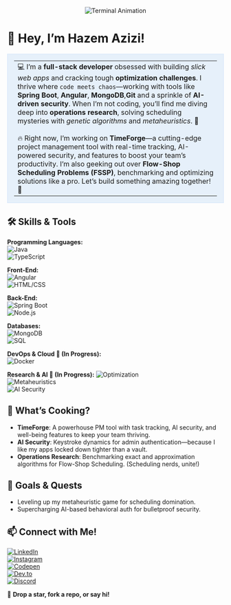 <p align="center">
  <img src="https://raw.githubusercontent.com/your-username/your-repo/main/assets/terminal-animation.gif" alt="Terminal Animation" />
</p>

# 🚀 Hey, I’m Hazem Azizi!

<table style="background-color: #E6F0FA; padding: 15px; border: 1px solid #D3E4F9;">
  <tr>
    <td>
      💻 I’m a <strong>full-stack developer</strong> obsessed with building <em>slick web apps</em> and cracking tough <strong>optimization challenges</strong>. I thrive where <code>code meets chaos</code>—working with tools like <strong>Spring Boot</strong>, <strong>Angular</strong>, <strong>MongoDB</strong>,<strong>Git</strong> and a sprinkle of <strong>AI-driven security</strong>. When I’m not coding, you’ll find me diving deep into <strong>operations research</strong>, solving scheduling mysteries with <em>genetic algorithms</em> and <em>metaheuristics</em>. 🧠
      <br><br>
      🔥 Right now, I’m working on <strong>TimeForge</strong>—a cutting-edge project management tool with real-time tracking, AI-powered security, and features to boost your team’s productivity. I’m also geeking out over <strong>Flow-Shop Scheduling Problems (FSSP)</strong>, benchmarking and optimizing solutions like a pro. Let’s build something amazing together! 🚀
    </td>
  </tr>
</table>

## 🛠 Skills & Tools

**Programming Languages:**  
![Java](https://img.shields.io/badge/Java-ED8B00?style=flat&logo=java&logoColor=white)  
![TypeScript](https://img.shields.io/badge/TypeScript-007ACC?style=flat&logo=typescript&logoColor=white)  

**Front-End:**  
![Angular](https://img.shields.io/badge/Angular-DD0031?style=flat&logo=angular&logoColor=white)  
![HTML/CSS](https://img.shields.io/badge/HTML%2FCSS-E34F26?style=flat&logo=html5&logoColor=white)  

**Back-End:**  
![Spring Boot](https://img.shields.io/badge/Spring%20Boot-6DB33F?style=flat&logo=spring&logoColor=white)  
![Node.js](https://img.shields.io/badge/Node.js-43853D?style=flat&logo=node.js&logoColor=white)  

**Databases:**  
![MongoDB](https://img.shields.io/badge/MongoDB-4EA94B?style=flat&logo=mongodb&logoColor=white)  
![SQL](https://img.shields.io/badge/SQL-4479A1?style=flat&logo=database&logoColor=white)  

**DevOps & Cloud 🚧 (In Progress):**  
![Docker](https://img.shields.io/badge/Docker-0db7ed?style=flat&logo=docker&logoColor=white)  

**Research & AI 🚧 (In Progress):** 
![Optimization](https://img.shields.io/badge/Optimization-FF6F61?style=flat)  
![Metaheuristics](https://img.shields.io/badge/Metaheuristics-FF6F61?style=flat)  
![AI Security](https://img.shields.io/badge/AI%20Security-FF6F61?style=flat)  

## 🌟 What’s Cooking?
- **TimeForge**: A powerhouse PM tool with task tracking, AI security, and well-being features to keep your team thriving.  
- **AI Security**: Keystroke dynamics for admin authentication—because I like my apps locked down tighter than a vault.  
- **Operations Research**: Benchmarking exact and approximation algorithms for Flow-Shop Scheduling. (Scheduling nerds, unite!)  

## 🎯 Goals & Quests
- Leveling up my metaheuristic game for scheduling domination.  
- Supercharging AI-based behavioral auth for bulletproof security.  

## 📫 Connect with Me!

[![LinkedIn](https://img.shields.io/badge/-LinkedIn-0A66C2?style=flat-square&logo=linkedin&logoColor=white)](https://www.linkedin.com/in/azizi-hazem-60aa3825b/)  
[![Instagram](https://img.shields.io/badge/-Instagram-E4405F?style=flat-square&logo=instagram&logoColor=white)](https://www.instagram.com/hazemazizi2/)  
[![Codepen](https://img.shields.io/badge/-Codepen-000000?style=flat-square&logo=codepen&logoColor=white)](https://codepen.io/hazemazizi)  
[![Dev.to](https://img.shields.io/badge/-Dev.to-0A0A0A?style=flat-square&logo=dev.to&logoColor=white)](https://dev.to/hazemazizi)  
[![Discord](https://img.shields.io/badge/-Discord-5865F2?style=flat-square&logo=discord&logoColor=white)](https://discord.com/users/dungoin)

🚀 **Drop a star, fork a repo, or say hi!**
